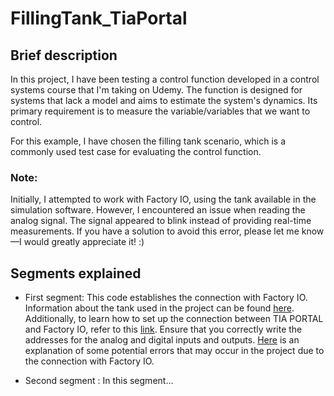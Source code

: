# FillingTank_TiaPortal
## Brief description

In this project, I have been testing a control function developed in a control systems course that I'm taking on Udemy. The function is designed for systems that lack a model and aims to estimate the system's dynamics. Its primary requirement is to measure the variable/variables that we want to control.

For this example, I have chosen the filling tank scenario, which is a commonly used test case for evaluating the control function.

### Note: 
Initially, I attempted to work with Factory IO, using the tank available in the simulation software. However, I encountered an issue when reading the analog signal. The signal appeared to blink instead of providing real-time measurements. If you have a solution to avoid this error, please let me know—I would greatly appreciate it! :)

## Segments explained

- First segment: This code establishes the connection with Factory IO. Information about the tank used in the project can be found [here](https://docs.factoryio.com/manual/parts/stations/#tank). Additionally, to learn how to set up the connection between TIA PORTAL and Factory IO, refer to this [link](https://docs.factoryio.com/tutorials/siemens/setting-up-s7-plcsim-v13/#setting-up-s7-plcsim-with-tia-portal). Ensure that you correctly write the addresses for the analog and digital inputs and outputs. [Here](https://community.factoryio.com/t/siemens-inputs-not-working/34) is an explanation of some potential errors that may occur in the project due to the connection with Factory IO.

- Second segment : In this segment...
